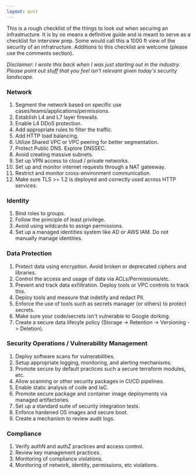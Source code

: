 ```yaml
---
layout: post
---
```


This is a rough checklist of the things to look out when securing an infrastructure. It is by no means a definitive guide and is meant to serve as a checklist for interview prep. Some would call this a 1000 ft view of the security of an infratructure. Additions to this checklist are welcome (please use the comments section).

_Disclaimer: I wrote this back when I was just starting out in the industry. Please point out stuff that you feel isn't relevant given today's security landscape._


### Network
1. Segment the network based on specific use cases/teams/applications/permissions.
2. Establish L4 and L7 layer firewalls.
3. Enable L4 DDoS protection.
4. Add appropriate rules to filter the traffic.
5. Add HTTP load balancing.
6. Utilize Shared VPC or VPC peering for better segmentation.
7. Protect Public DNS. Explore DNSSEC.
8. Avoid creating massive subnets.
9. Set up VPN access to cloud / private networks.
10. Set up and monitor internet requests through a NAT gateeway.
11. Restrict and monitor cross-environment communication.
12. Make sure TLS >= 1.2 is deployed and correctly used across HTTP services.


### Identity
1. Bind roles to groups.
2. Follow the principle of least privilege.
3. Avoid using wildcards to assign permissions.
4. Set up a managed identities system like AD or AWS IAM. Do not manually manage identities.

### Data Protection
1. Protect data using encryption. Avoid broken or deprecated ciphers and libraries.
2. Control the access and usage of data via ACLs/Permissions/etc.
3. Prevent and track data exfiltration. Deploy tools or VPC controls to track this.
4. Deploy tools and measure that indetify and redact PII.
5. Enforce the use of tools such as secrets manager (or others) to protect secrets.
6. Make sure your code/secrets isn't vulnerable to Google dorking.
7. Create a secure data lifecyle policy (Storage -> Retention -> Versioning -> Deletion).

### Security Operations / Vulnerability Management
1. Deploy software scans for vulnerabilities.
2. Setup appropriate logging, monitoring, and alerting mechanisms.
3. Promote secure by default practices such a secure terraform modules, etc.
4. Allow scanning or other security packages in CI/CD pipelines.
5. Enable static analysis of code and IaC.
6. Promote secure package and container image deployments via managed artifactories.
7. Set up a standard suite of security integration tests.
8. Enforce hardened OS images and secure boot.
9. Create a mechanism to review audit logs.

### Compliance
1. Verify authN and authZ practices and access control.
2. Review key management practices.
3. Monitoring of compliance violations.
4. Monitoring of network, identity, permissions, etc violations.
